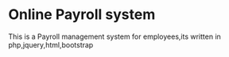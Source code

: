 # Online Payroll system
This is a Payroll management system for employees,its written in php,jquery,html,bootstrap 
